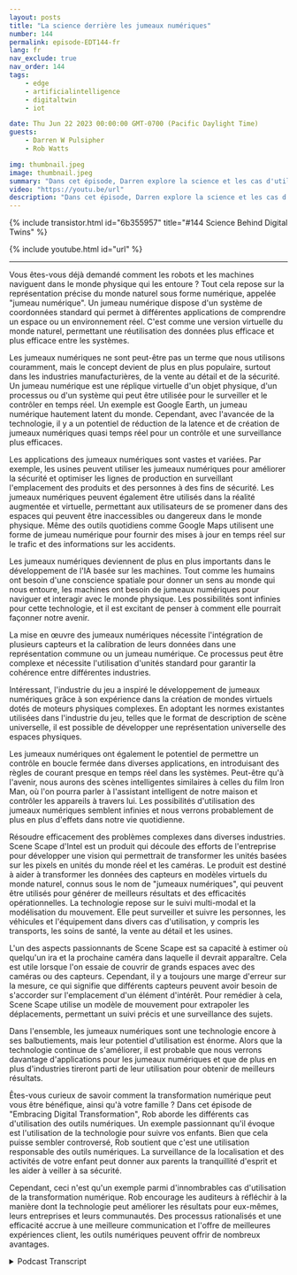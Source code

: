 ```yaml
---
layout: posts
title: "La science derrière les jumeaux numériques"
number: 144
permalink: episode-EDT144-fr
lang: fr
nav_exclude: true
nav_order: 144
tags:
    - edge
    - artificialintelligence
    - digitaltwin
    - iot

date: Thu Jun 22 2023 00:00:00 GMT-0700 (Pacific Daylight Time)
guests:
    - Darren W Pulsipher
    - Rob Watts

img: thumbnail.jpeg
image: thumbnail.jpeg
summary: "Dans cet épisode, Darren explore la science et les cas d'utilisation de la technologie des jumeaux numériques avec l'architecte principal du ScheneScape d'Intel."
video: "https://youtu.be/url"
description: "Dans cet épisode, Darren explore la science et les cas d'utilisation de la technologie des jumeaux numériques avec l'architecte principal du ScheneScape d'Intel."
---
```


<div>
{% include transistor.html id="6b355957" title="#144 Science Behind Digital Twins" %}

{% include youtube.html id="url" %}
</div>

---

Vous êtes-vous déjà demandé comment les robots et les machines naviguent dans le monde physique qui les entoure ? Tout cela repose sur la représentation précise du monde naturel sous forme numérique, appelée "jumeau numérique". Un jumeau numérique dispose d'un système de coordonnées standard qui permet à différentes applications de comprendre un espace ou un environnement réel. C'est comme une version virtuelle du monde naturel, permettant une réutilisation des données plus efficace et plus efficace entre les systèmes.

Les jumeaux numériques ne sont peut-être pas un terme que nous utilisons couramment, mais le concept devient de plus en plus populaire, surtout dans les industries manufacturières, de la vente au détail et de la sécurité. Un jumeau numérique est une réplique virtuelle d'un objet physique, d'un processus ou d'un système qui peut être utilisée pour le surveiller et le contrôler en temps réel. Un exemple est Google Earth, un jumeau numérique hautement latent du monde. Cependant, avec l'avancée de la technologie, il y a un potentiel de réduction de la latence et de création de jumeaux numériques quasi temps réel pour un contrôle et une surveillance plus efficaces.

Les applications des jumeaux numériques sont vastes et variées. Par exemple, les usines peuvent utiliser les jumeaux numériques pour améliorer la sécurité et optimiser les lignes de production en surveillant l'emplacement des produits et des personnes à des fins de sécurité. Les jumeaux numériques peuvent également être utilisés dans la réalité augmentée et virtuelle, permettant aux utilisateurs de se promener dans des espaces qui peuvent être inaccessibles ou dangereux dans le monde physique. Même des outils quotidiens comme Google Maps utilisent une forme de jumeau numérique pour fournir des mises à jour en temps réel sur le trafic et des informations sur les accidents.

Les jumeaux numériques deviennent de plus en plus importants dans le développement de l'IA basée sur les machines. Tout comme les humains ont besoin d'une conscience spatiale pour donner un sens au monde qui nous entoure, les machines ont besoin de jumeaux numériques pour naviguer et interagir avec le monde physique. Les possibilités sont infinies pour cette technologie, et il est excitant de penser à comment elle pourrait façonner notre avenir.

La mise en œuvre des jumeaux numériques nécessite l'intégration de plusieurs capteurs et la calibration de leurs données dans une représentation commune ou un jumeau numérique. Ce processus peut être complexe et nécessite l'utilisation d'unités standard pour garantir la cohérence entre différentes industries.

Intéressant, l'industrie du jeu a inspiré le développement de jumeaux numériques grâce à son expérience dans la création de mondes virtuels dotés de moteurs physiques complexes. En adoptant les normes existantes utilisées dans l'industrie du jeu, telles que le format de description de scène universelle, il est possible de développer une représentation universelle des espaces physiques.

Les jumeaux numériques ont également le potentiel de permettre un contrôle en boucle fermée dans diverses applications, en introduisant des règles de courant presque en temps réel dans les systèmes. Peut-être qu'à l'avenir, nous aurons des scènes intelligentes similaires à celles du film Iron Man, où l'on pourra parler à l'assistant intelligent de notre maison et contrôler les appareils à travers lui. Les possibilités d'utilisation des jumeaux numériques semblent infinies et nous verrons probablement de plus en plus d'effets dans notre vie quotidienne.

Résoudre efficacement des problèmes complexes dans diverses industries. Scene Scape d'Intel est un produit qui découle des efforts de l'entreprise pour développer une vision qui permettrait de transformer les unités basées sur les pixels en unités du monde réel et les caméras. Le produit est destiné à aider à transformer les données des capteurs en modèles virtuels du monde naturel, connus sous le nom de "jumeaux numériques", qui peuvent être utilisés pour générer de meilleurs résultats et des efficacités opérationnelles. La technologie repose sur le suivi multi-modal et la modélisation du mouvement. Elle peut surveiller et suivre les personnes, les véhicules et l'équipement dans divers cas d'utilisation, y compris les transports, les soins de santé, la vente au détail et les usines.

L'un des aspects passionnants de Scene Scape est sa capacité à estimer où quelqu'un ira et la prochaine caméra dans laquelle il devrait apparaître. Cela est utile lorsque l'on essaie de couvrir de grands espaces avec des caméras ou des capteurs. Cependant, il y a toujours une marge d'erreur sur la mesure, ce qui signifie que différents capteurs peuvent avoir besoin de s'accorder sur l'emplacement d'un élément d'intérêt. Pour remédier à cela, Scene Scape utilise un modèle de mouvement pour extrapoler les déplacements, permettant un suivi précis et une surveillance des sujets.

Dans l'ensemble, les jumeaux numériques sont une technologie encore à ses balbutiements, mais leur potentiel d'utilisation est énorme. Alors que la technologie continue de s'améliorer, il est probable que nous verrons davantage d'applications pour les jumeaux numériques et que de plus en plus d'industries tireront parti de leur utilisation pour obtenir de meilleurs résultats.

Êtes-vous curieux de savoir comment la transformation numérique peut vous être bénéfique, ainsi qu'à votre famille ? Dans cet épisode de "Embracing Digital Transformation", Rob aborde les différents cas d'utilisation des outils numériques. Un exemple passionnant qu'il évoque est l'utilisation de la technologie pour suivre vos enfants. Bien que cela puisse sembler controversé, Rob soutient que c'est une utilisation responsable des outils numériques. La surveillance de la localisation et des activités de votre enfant peut donner aux parents la tranquillité d'esprit et les aider à veiller à sa sécurité.

Cependant, ceci n'est qu'un exemple parmi d'innombrables cas d'utilisation de la transformation numérique. Rob encourage les auditeurs à réfléchir à la manière dont la technologie peut améliorer les résultats pour eux-mêmes, leurs entreprises et leurs communautés. Des processus rationalisés et une efficacité accrue à une meilleure communication et l'offre de meilleures expériences client, les outils numériques peuvent offrir de nombreux avantages.



<details>
<summary> Podcast Transcript </summary>

<p></p>

</details>
